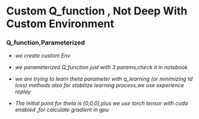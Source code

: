 # Custom Q_function , Not Deep With Custom Environment

### Q_function,Parameterized

- *we create custom Env*

- *we parameterized Q_function just with 3 params,check it in notebook*

- *we are trying to learn theta parameter with q_learning (or minimizing td loss) methods also for stabilize learning process,we use experience replay*

- *The initial point for theta is [0,0,0],plus we use torch tensor with cuda enabled ,for calculate gradient in gpu* 
